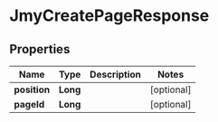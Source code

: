 

# JmyCreatePageResponse


## Properties

Name | Type | Description | Notes
------------ | ------------- | ------------- | -------------
**position** | **Long** |  |  [optional]
**pageId** | **Long** |  |  [optional]



